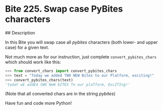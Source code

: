 # Bite 225. Swap case PyBites characters

## Description

In this Bite you will swap case all _pybites_ characters (both lower- and upper case) for a given text.

Not much more as for our instruction, just complete `convert_pybites_chars` which should work like this:

```python
>>> from convert_chars import convert_pybites_chars
>>> text = "Today we added TWO NEW Bites to our Platform, exciting!"
>>> convert_pybites_chars(text)
'todaY wE addEd tWO NeW bITES To our plaTform, ExcITIng!'
```

(Note that all converted chars are in the string _pybites_)

Have fun and code more Python!
